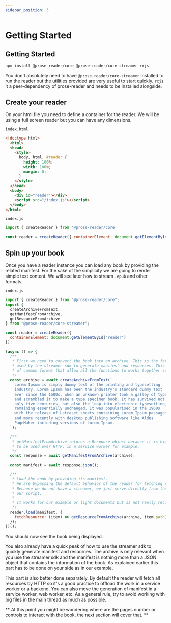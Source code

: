 ```yaml
---
sidebar_position: 3
---
```


# Getting Started

## Getting Started

```shell
npm install @prose-reader/core @prose-reader/core-streamer rxjs
```

You don't absolutely need to have `@prose-reader/core-streamer` installed to run the reader but the utilities provided are very useful to start quickly.
 `rxjs` it a peer-dependency of prose-reader and needs to be installed alongside.

## Create your reader

On your html file you need to define a container for the reader. We will be using a full screen reader but you can have any dimensions.

`index.html`
```html
<!doctype html>
  <html>
  <head>
    <style>
      body, html, #reader {
        height: 100%;
        width: 100%;
        margin: 0;
      }
    </style>
  </head>
  <body>
    <div id="reader"></div>
    <script src="/index.js"></script>
  </body>
</html>
```

`index.js`
```javascript
import { createReader } from '@prose-reader/core'

const reader = createReader({ containerElement: document.getElementById('reader') })
```

## Spin up your book

Once you have a reader instance you can load any book by providing the related manifest. For the sake of the simplicity we are
going to render simple text content. We will see later how to stream `.epub` and other formats.

`index.js`
```javascript
import { createReader } from "@prose-reader/core";
import {
  createArchiveFromText,
  getManifestFromArchive,
  getResourceFromArchive
} from "@prose-reader/core-streamer";

const reader = createReader({
  containerElement: document.getElementById("reader")
});

(async () => {
  /**
   * First we need to convert the book into an archive. This is the format
   * used by the streamer sdk to generate manifest and resources. This is a sort
   * of common format that allow all the functions to works together seamlessly
   */
  const archive = await createArchiveFromText(`
    Lorem Ipsum is simply dummy text of the printing and typesetting 
    industry. Lorem Ipsum has been the industry's standard dummy text 
    ever since the 1500s, when an unknown printer took a galley of type 
    and scrambled it to make a type specimen book. It has survived not 
    only five centuries, but also the leap into electronic typesetting, 
    remaining essentially unchanged. It was popularised in the 1960s 
    with the release of Letraset sheets containing Lorem Ipsum passages, 
    and more recently with desktop publishing software like Aldus 
    PageMaker including versions of Lorem Ipsum.
  `);

  /**
   * getManifestFromArchive returns a Response object because it is highly suggested
   * to be used over HTTP, in a service worker for example.
   */
  const response = await getManifestFromArchive(archive);

  const manifest = await response.json();

  /**
   * Load the book by providing its manifest.
   * We are bypassing the default behavior of the reader for fetching resources.
   * Because we do not have a streamer, we just serve directly from the archive from
   * our script.
   *
   * It works for our example or light documents but is not really recommended.
   */
  reader.load(manifest, {
    fetchResource: (item) => getResourceFromArchive(archive, item.path)
  });
})();
```

You should now see the book being displayed.

You also already have a quick peak of how to use the streamer sdk to quickly generate manifest and resources. The archive is only relevant when
you use the streamer sdk and the manifest is nothing more than a JSON object that contains the information of the book. As explained earlier
this part has to be done on your side as in our example.

This part is also better done separately. By default the reader will fetch all resources by HTTP so it's a good practice to offload the work in a service worker or a backend. You can also
move the generation of manifest in a service worker, web worker, etc. As a general rule, try to avoid working with big files in the main thread
as much as possible.

** At this point you might be wondering where are the pages number or controls to interact with the book, the next section will cover that. **